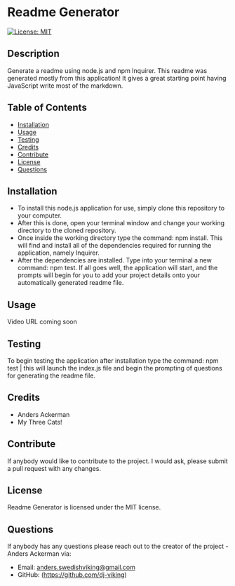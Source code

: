 

# Readme Generator

[![License: MIT](https://img.shields.io/badge/License-MIT-blue.svg)](https://opensource.org/licenses/MIT)

## Description 

Generate a readme using node.js and npm Inquirer. This readme was generated mostly from this application! It gives a great starting point having JavaScript write most of the markdown.

## Table of Contents
* [Installation](#installation)
* [Usage](#Usage)
* [Testing](#Testing)
* [Credits](#Credits)
* [Contribute](#Contribute)
* [License](#License)
* [Questions](#Questions)

## Installation

* To install this node.js application for use, simply clone this repository to your computer. 
* After this is done, open your terminal window and change your working directory to the cloned repository. 
* Once inside the working directory type the command: npm install. This will find and install all of the dependencies required for running the application, namely Inquirer. 
* After the dependencies are installed. Type into your terminal a new command: npm test. If all goes well, the application will start, and the prompts will begin for you to add your project details onto your automatically generated readme file. 

## Usage

Video URL coming soon

## Testing

To begin testing the application after installation type the command: npm test | this will launch the index.js file and begin the prompting of questions for generating the readme file.

## Credits

* Anders Ackerman
* My Three Cats!

## Contribute

If anybody would like to contribute to the project. I would ask, please submit a pull request with any changes.

## License

Readme Generator is licensed under the MIT license.

## Questions

If anybody has any questions please reach out to the creator of the project - Anders Ackerman via:
* Email: anders.swedishviking@gmail.com
* GitHub: (https://github.com/dj-viking)
